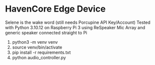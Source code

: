 # HavenCore Edge Device

Selene is the wake word (still needs Porcupine API Key/Account)
Tested with Python 3.10.12 on Raspberry Pi 3 using ReSpeaker Mic Array and generic speaker connected straight to Pi

1. python3 -m venv venv
2. source venv/bin/activate
3. pip install -r requirements.txt
4. python audio_controller.py


